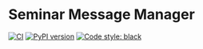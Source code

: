 # Seminar Message Manager

[![CI](https://github.com/gaetanserre/seminar_message_manager/actions/workflows/build.yml/badge.svg)](https://github.com/gaetanserre/seminar_message_manager/actions/workflows/build.yml)
[![PyPI version](https://badge.fury.io/py/seminar-message-manager.svg)](https://badge.fury.io/py/seminar-message-manager)
<a href="https://github.com/psf/black"><img alt="Code style: black" src="https://img.shields.io/badge/code%20style-black-000000.svg"></a>